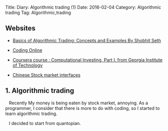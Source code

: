 Title: Diary: Algorithmic trading (1)
Date: 2016-02-04
Category: Algorithmic trading
Tag: Algorithmic,trading

## Websites
- [Basics of Algorithmic Trading: Concepts and Examples By Shobhit Seth](http://www.investopedia.com/articles/active-trading/101014/basics-algorithmic-trading-concepts-and-examples.asp)
- [Coding Online](https://www.quantopian.com)

- [Coursera course : Computational Investing, Part I. from Georgia Institute of Technology](https://www.coursera.org/learn/computational-investing?authMode=login)
- [Chinese Stock market interfaces](https://app.wmcloud.com/cloud-portal/#/portal?1454580070595)

## 1. Algorithmic trading

&nbsp;&nbsp; Recently My money is being eaten by stock market, annoying. As a programmer, I consider that there is more to do with coding, so I started to learn algorithmic trading.

&nbsp;&nbsp; I decided to start from quantopian.








